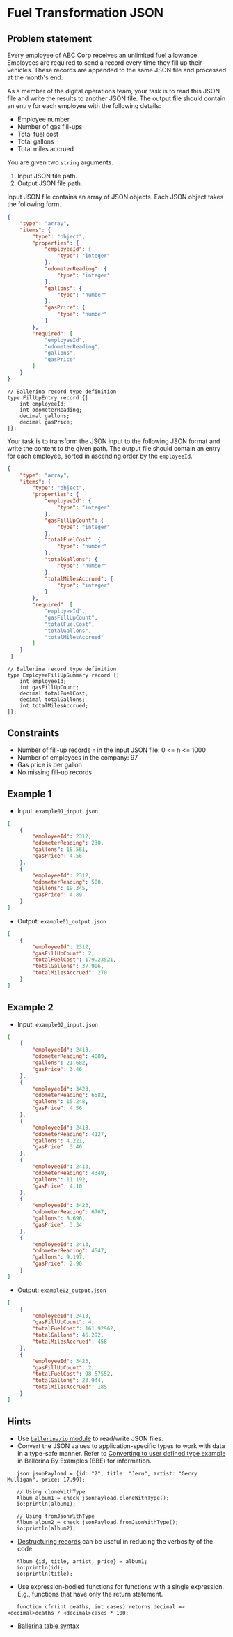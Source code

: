 # Fuel Transformation JSON

## Problem statement

Every employee of ABC Corp receives an unlimited fuel allowance. Employees are required to send a record every time they fill up their vehicles. These records are appended to the same JSON file and processed at the month's end.

As a member of the digital operations team, your task is to read this JSON file and write the results to another JSON file. The output file should contain an entry for each employee with the following details:

- Employee number
- Number of gas fill-ups
- Total fuel cost
- Total gallons
- Total miles accrued

You are given two `string` arguments.

1. Input JSON file path.
1. Output JSON file path.

Input JSON file contains an array of JSON objects. Each JSON object takes the following form.


```json
{
    "type": "array",
    "items": {
        "type": "object",
        "properties": {
            "employeeId": {
                "type": "integer"
            },
            "odometerReading": {
                "type": "integer"
            },
            "gallons": {
                "type": "number"
            },
            "gasPrice": {
                "type": "number"
            }
        },
        "required": [
            "employeeId",
            "odometerReading",
            "gallons",
            "gasPrice"
        ]
    }
}
```

```ballerina
// Ballerina record type definition
type FillUpEntry record {|
    int employeeId;
    int odometerReading;
    decimal gallons;
    decimal gasPrice;
|};
```

Your task is to transform the JSON input to the following JSON format and write the content to the given path. The output file should contain an entry for each employee, sorted in ascending order by the `employeeId`.

```json
{
    "type": "array",
    "items": {
        "type": "object",
        "properties": {
            "employeeId": {
                "type": "integer"
            },
            "gasFillUpCount": {
                "type": "integer"
            },
            "totalFuelCost": {
                "type": "number"
            },
            "totalGallons": {
                "type": "number"
            },
            "totalMilesAccrued": {
                "type": "integer"
            }
        },
        "required": [
            "employeeId",
            "gasFillUpCount",
            "totalFuelCost",
            "totalGallons",
            "totalMilesAccrued"
        ]
    }
 }
```

```ballerina
// Ballerina record type definition
type EmployeeFillUpSummary record {|
    int employeeId;
    int gasFillUpCount;
    decimal totalFuelCost;
    decimal totalGallons;
    int totalMilesAccrued;
|};
```

## Constraints

- Number of fill-up records `n` in the input JSON file:  0 <= n <= 1000
- Number of employees in the company: 97
- Gas price is per gallon
- No missing fill-up records

## Example 1

- Input: `example01_input.json`

```json
[
    {
        "employeeId": 2312,
        "odometerReading": 230,
        "gallons": 18.561,
        "gasPrice": 4.56
    },
    {
        "employeeId": 2312,
        "odometerReading": 500,
        "gallons": 19.345,
        "gasPrice": 4.89
    }
]
```

- Output: `example01_output.json`

```json
[
    {
        "employeeId": 2312,
        "gasFillUpCount": 2,
        "totalFuelCost": 179.23521,
        "totalGallons": 37.906,
        "totalMilesAccrued": 270
    }
]
```

## Example 2

- Input: `example02_input.json`

```json
[
    {
        "employeeId": 2413,
        "odometerReading": 4089,
        "gallons": 21.682,
        "gasPrice": 3.46
    },
    {
        "employeeId": 3423,
        "odometerReading": 6582,
        "gallons": 15.248,
        "gasPrice": 4.56
    },
    {
        "employeeId": 2413,
        "odometerReading": 4127,
        "gallons": 4.221,
        "gasPrice": 3.40
    },
    {
        "employeeId": 2413,
        "odometerReading": 4349,
        "gallons": 11.192,
        "gasPrice": 4.10
    },
    {
        "employeeId": 3423,
        "odometerReading": 6767,
        "gallons": 8.696,
        "gasPrice": 3.34
    },
    {
        "employeeId": 2413,
        "odometerReading": 4547,
        "gallons": 9.197,
        "gasPrice": 2.90
    }
]

```

- Output: `example02_output.json`

```json
[
    {
        "employeeId": 2413,
        "gasFillUpCount": 4,
        "totalFuelCost": 161.92962,
        "totalGallons": 46.292,
        "totalMilesAccrued": 458
    },
    {
        "employeeId": 3423,
        "gasFillUpCount": 2,
        "totalFuelCost": 98.57552,
        "totalGallons": 23.944,
        "totalMilesAccrued": 185
    }
]
```

## Hints

- Use [`ballerina/io` module](https://lib.ballerina.io/ballerina/io/latest) to read/write JSON files.
- Convert the JSON values to application-specific types to work with data in a type-safe manner. Refer to [Converting to user defined type example](https://ballerina.io/learn/by-example/converting-to-user-defined-type) in Ballerina By Examples (BBE) for information.

```ballerina
   json jsonPayload = {id: "2", title: "Jeru", artist: "Gerry Mulligan", price: 17.99};

   // Using cloneWithType  
   Album album1 = check jsonPayload.cloneWithType();
   io:println(album1);
 
   // Using fromJsonWithType
   Album album2 = check jsonPayload.fromJsonWithType();
   io:println(album2);
```

- [Destructuring records](https://ballerina.io/learn/by-example/destructuring-records) can be useful in reducing the verbosity of the code.

```ballerina
   Album {id, title, artist, price} = album1;
   io:println(id);
   io:println(title);
```

- Use expression-bodied functions for functions with a single expression. E.g., functions that have only the return statement.

```ballerina
   function cfr(int deaths, int cases) returns decimal => <decimal>deaths / <decimal>cases * 100;
```

- [Ballerina table syntax](https://ballerina.io/learn/by-example/table-syntax)
